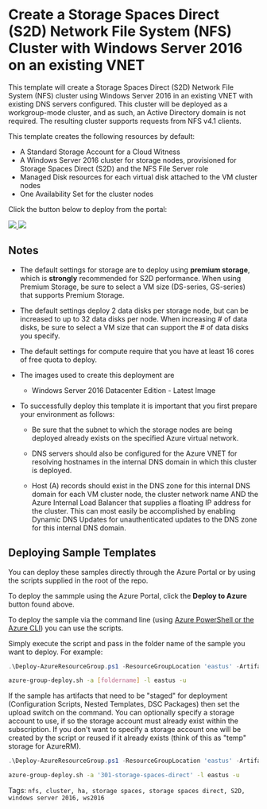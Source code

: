 # Create a Storage Spaces Direct (S2D) Network File System (NFS) Cluster with Windows Server 2016 on an existing VNET
This template will create a Storage Spaces Direct (S2D) Network File System (NFS) cluster using Windows Server 2016 in an existing VNET with existing DNS servers configured.  This cluster will be deployed as a workgroup-mode cluster, and as such, an Active Directory domain is not required.  The resulting cluster supports requests from NFS v4.1 clients.

This template creates the following resources by default:

+   A Standard Storage Account for a Cloud Witness
+	A Windows Server 2016 cluster for storage nodes, provisioned for Storage Spaces Direct (S2D) and the NFS File Server role
+   Managed Disk resources for each virtual disk attached to the VM cluster nodes
+	One Availability Set for the cluster nodes

Click the button below to deploy from the portal:

<a href="https://portal.azure.com/#create/Microsoft.Template/uri/https%3A%2F%2Fraw.githubusercontent.com%2Frobotechredmond%2F301-nfs-storage-spaces-direct-md%2Fmaster%2Fazuredeploy.json" target="_blank">
    <img src="http://azuredeploy.net/deploybutton.png"/>
</a>
<a href="http://armviz.io/#/?load=https%3A%2F%2Fraw.githubusercontent.com%2Frobotechredmond%2F301-nfs-storage-spaces-direct-md%2Fmaster%2Fazuredeploy.json" target="_blank">
    <img src="http://armviz.io/visualizebutton.png"/>
</a>

## Notes

+	The default settings for storage are to deploy using **premium storage**, which is **strongly** recommended for S2D performance.  When using Premium Storage, be sure to select a VM size (DS-series, GS-series) that supports Premium Storage.

+   The default settings deploy 2 data disks per storage node, but can be increased to up to 32 data disks per node.  When increasing # of data disks, be sure to select a VM size that can support the # of data disks you specify.

+ 	The default settings for compute require that you have at least 16 cores of free quota to deploy.

+ 	The images used to create this deployment are
	+ 	Windows Server 2016 Datacenter Edition - Latest Image

+	To successfully deploy this template it is important that you first prepare your environment as follows:

    +   Be sure that the subnet to which the storage nodes are being deployed already exists on the specified Azure virtual network.

    +   DNS servers should also be configured for the Azure VNET for resolving hostnames in the internal DNS domain in which this cluster is deployed.  
    
    +   Host (A) records should exist in the DNS zone for this internal DNS domain for each VM cluster node, the cluster network name AND the Azure Internal Load Balancer that supplies a floating IP address for the cluster.  This can most easily be accomplished by enabling Dynamic DNS Updates for unauthenticated updates to the DNS zone for this internal DNS domain.
    
## Deploying Sample Templates

You can deploy these samples directly through the Azure Portal or by using the scripts supplied in the root of the repo.

To deploy the sammple using the Azure Portal, click the **Deploy to Azure** button found above.

To deploy the sample via the command line (using [Azure PowerShell or the Azure CLI](https://azure.microsoft.com/en-us/downloads/)) you can use the scripts.

Simply execute the script and pass in the folder name of the sample you want to deploy.  For example:

```PowerShell
.\Deploy-AzureResourceGroup.ps1 -ResourceGroupLocation 'eastus' -ArtifactsStagingDirectory '[foldername]'
```
```bash
azure-group-deploy.sh -a [foldername] -l eastus -u
```
If the sample has artifacts that need to be "staged" for deployment (Configuration Scripts, Nested Templates, DSC Packages) then set the upload switch on the command.
You can optionally specify a storage account to use, if so the storage account must already exist within the subscription.  If you don't want to specify a storage account
one will be created by the script or reused if it already exists (think of this as "temp" storage for AzureRM).

```PowerShell
.\Deploy-AzureResourceGroup.ps1 -ResourceGroupLocation 'eastus' -ArtifactsStagingDirectory '301-storage-spaces-direct' -UploadArtifacts 
```
```bash
azure-group-deploy.sh -a '301-storage-spaces-direct' -l eastus -u
```

Tags: ``nfs, cluster, ha, storage spaces, storage spaces direct, S2D, windows server 2016, ws2016``
